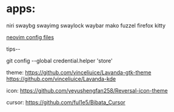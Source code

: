 # apps:
 
niri swaybg swayimg swaylock waybar mako fuzzel firefox kitty

[neovim config files](https://github.com/bthnakkurt/nvim)

tips--

git config --global credential.helper 'store'


theme:
https://github.com/vinceliuice/Lavanda-gtk-theme
https://github.com/vinceliuice/Lavanda-kde

icon:
https://github.com/yeyushengfan258/Reversal-icon-theme

cursor:
https://github.com/ful1e5/Bibata_Cursor